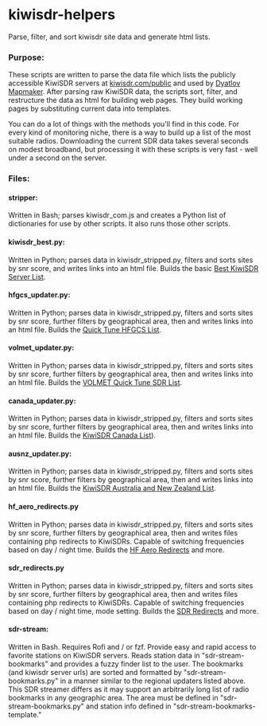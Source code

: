 # kiwisdr-helpers

Parse, filter, and sort kiwisdr site data and generate html lists.

### Purpose:

These scripts are written to parse the data file which lists the publicly accessible KiwiSDR servers at [kiwisdr.com/public](http://kiwisdr.com/public/) and used by [Dyatlov Mapmaker](https://github.com/priyom/dyatlov). After parsing raw KiwiSDR data, the scripts sort, filter, and restructure the data as html for building web pages. They build working pages by substituting current data into templates.

You can do a lot of things with the methods you'll find in this code. For every kind of monitoring niche, there is a way to build up a list of the most suitable radios. Downloading the current SDR data takes several seconds on modest broadband, but processing it with these scripts is very fast - well under a second on the server.

### Files:

#### stripper:
Written in Bash; parses kiwisdr_com.js and creates a Python list of dictionaries for use by other scripts. It also runs those other scripts.

#### kiwisdr_best.py:
Written in Python; parses data in kiwisdr_stripped.py, filters and sorts sites by snr score, and writes links into an html file. Builds the basic [Best KiwiSDR Server List](https://skywavelinux.com/best-sdrservers.html).

#### hfgcs_updater.py:
Written in Python; parses data in kiwisdr_stripped.py, filters and sorts sites by snr score, further filters by geographical area, then and writes links into an html file. Builds the [Quick Tune HFGCS List](https://skywavelinux.com/hfgcs-quick-tune-list.html).

#### volmet_updater.py:
Written in Python; parses data in kiwisdr_stripped.py, filters and sorts sites by snr score, further filters by geographical area, then and writes links into an html file. Builds the [VOLMET Quick Tune SDR List](https://skywavelinux.com/quicktune-volmets.html).

#### canada_updater.py:
Written in Python; parses data in kiwisdr_stripped.py, filters and sorts sites by snr score, further filters by geographical area, then and writes links into an html file. Builds the [KiwiSDR Canada List](https://skywavelinux.com/kiwisdr-canada.html)).

#### ausnz_updater.py:
Written in Python; parses data in kiwisdr_stripped.py, filters and sorts sites by snr score, further filters by geographical area, then and writes links into an html file. Builds the [KiwiSDR Australia and New Zealand List](https://skywavelinux.com/kiwisdr-ausnz.html).

#### hf_aero_redirects.py
Written in Python; parses data in kiwisdr_stripped.py, filters and sorts sites by snr score, further filters by geographical area, then and writes files containing php redirects to KiwiSDRs. Capable of switching frequencies based on day / night time. Builds the [HF Aero Redirects](https://skywavelinux.com/hf-aero0) and more.

#### sdr_redirects.py
Written in Python; parses data in kiwisdr_stripped.py, filters and sorts sites by snr score, further filters by geographical area, then and writes files containing php redirects to KiwiSDRs. Capable of switching frequencies based on day / night time, mode setting. Builds the [SDR Redirects](https://www.ab9il.net/monitor0) and more.

#### sdr-stream:
Written in Bash. Requires Rofi and / or fzf.  Provide easy and rapid access to favorite stations on KiwiSDR servers.  Reads station data in "sdr-stream-bookmarks" and provides a fuzzy finder list to the user. The bookmarks (and kiwisdr server urls) are sorted and formatted by "sdr-stream-bookmarks.py" in a manner similar to the regional updaters listed above. This SDR streamer differs as it may support an arbitrarily long list of radio bookmarks in any geographic area. The area must be defined in "sdr-stream-bookmarks.py" and station info defined in "sdr-stream-bookmarks-template."
